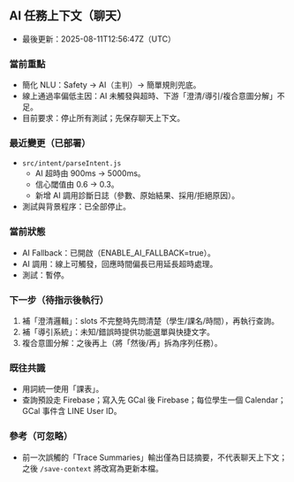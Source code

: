 ## AI 任務上下文（聊天）

- 最後更新：2025-08-11T12:56:47Z（UTC）

### 當前重點
- 簡化 NLU：Safety → AI（主判）→ 簡單規則兜底。
- 線上通過率偏低主因：AI 未觸發與超時、下游「澄清/導引/複合意圖分解」不足。
- 目前要求：停止所有測試；先保存聊天上下文。

### 最近變更（已部署）
- `src/intent/parseIntent.js`
  - AI 超時由 900ms → 5000ms。
  - 信心閾值由 0.6 → 0.3。
  - 新增 AI 調用診斷日誌（參數、原始結果、採用/拒絕原因）。
- 測試與背景程序：已全部停止。

### 當前狀態
- AI Fallback：已開啟（ENABLE_AI_FALLBACK=true）。
- AI 調用：線上可觸發，回應時間偏長已用延長超時處理。
- 測試：暫停。

### 下一步（待指示後執行）
1) 補「澄清邏輯」：slots 不完整時先問清楚（學生/課名/時間），再執行查詢。
2) 補「導引系統」：未知/錯誤時提供功能選單與快捷文字。
3) 複合意圖分解：之後再上（將「然後/再」拆為序列任務）。

### 既往共識
- 用詞統一使用「課表」。
- 查詢預設走 Firebase；寫入先 GCal 後 Firebase；每位學生一個 Calendar；GCal 事件含 LINE User ID。

### 參考（可忽略）
- 前一次誤觸的「Trace Summaries」輸出僅為日誌摘要，不代表聊天上下文；之後 `/save-context` 將改寫為更新本檔。


